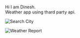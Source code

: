Hi I am Dinesh. <br>
Weather app using thard party api.<br>

![Search City](https://github.com/Rdinesh1667/weather-app/blob/master/src/images/weather-app-1.png)


![Weather Report](https://github.com/Rdinesh1667/weather-app/blob/master/src/images/weather-app-2.png)
